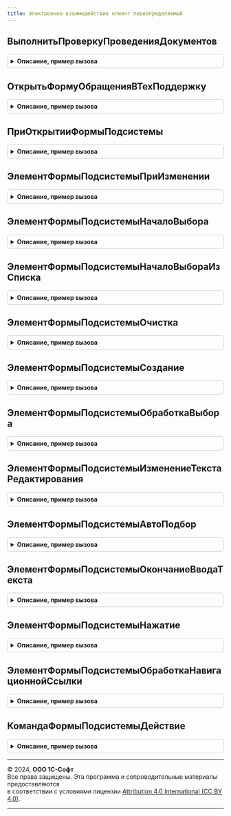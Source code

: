 ```yaml
---
title: Электронное взаимодействие клиент переопределяемый
---
```



## ВыполнитьПроверкуПроведенияДокументов
<details style="margin: 1em 0; padding: 0.5em; border: 1px solid #ccc; border-radius: 6px;">

<summary style="font-weight: bold; cursor: pointer;">Описание, пример вызова</summary>

```bsl

// Выполняет интерактивное проведение документов перед формированием ЭД.
// Если есть непроведенные документы, предлагает выполнить проведение. Спрашивает
// пользователя о продолжении, если какие-то из документов не провелись и имеются проведенные.
//
// Параметры:
//  ДокументыМассив - Массив - Ссылки на документы, которые требуется провести перед формированием электронных документов.
//                             После выполнения функции из массива исключаются непроведенные документы.
//  ОбработкаПродолжения - ОписаниеОповещения - содержит описание процедуры,
//                         которая должна быть вызвана после завершения проверки документов.
//  ФормаИсточник - ФормаКлиентскогоПриложения - форма, из которой была вызвана команда.
//  СтандартнаяОбработка - Булево - если значение установлено в Ложь, то стандартная обработка не выполняется.
//
//@skip-warning
Процедура ВыполнитьПроверкуПроведенияДокументов(ДокументыМассив, ОбработкаПродолжения, ФормаИсточник = Неопределено, СтандартнаяОбработка = Истина) Экспорт
```

Пример вызова
```bsl
ЭлектронноеВзаимодействиеКлиентПереопределяемый.ВыполнитьПроверкуПроведенияДокументов(ДокументыМассив, ОбработкаПродолжения, ФормаИсточник, СтандартнаяОбработка);
```
</details>

## ОткрытьФормуОбращенияВТехПоддержку
<details style="margin: 1em 0; padding: 0.5em; border: 1px solid #ccc; border-radius: 6px;">

<summary style="font-weight: bold; cursor: pointer;">Описание, пример вызова</summary>

```bsl

// Открывает форму обращения в службу технической поддержки
//
// Параметры:
//  ДанныеДляТехПоддержки                     - Структура - данные, которые можно передать в переопределенную форму:
//     * АдресФайлаДляТехПоддержки            - Строка - адрес во временном хранилище файла с технической информацией.
//     * ТелефонСлужбыПоддержки               - Строка - телефон службы технической поддержки.
//     * АдресЭлектроннойПочтыСлужбыПоддержки - Строка - email службы технической поддержки.
//     * ТекстОбращения                       - Строка - текст обращения в службу технической поддержки.
//  СтандартнаяОбработка                      - Булево - если метод реализован, то необходимо установить значение Ложь.
//
//@skip-warning
Процедура ОткрытьФормуОбращенияВТехПоддержку(ДанныеДляТехПоддержки, СтандартнаяОбработка) Экспорт
```

Пример вызова
```bsl
ЭлектронноеВзаимодействиеКлиентПереопределяемый.ОткрытьФормуОбращенияВТехПоддержку(ДанныеДляТехПоддержки, СтандартнаяОбработка) 
```
</details>

## ПриОткрытииФормыПодсистемы
<details style="margin: 1em 0; padding: 0.5em; border: 1px solid #ccc; border-radius: 6px;">

<summary style="font-weight: bold; cursor: pointer;">Описание, пример вызова</summary>

```bsl

// Общие замечания для методов области "ПереопределениеФормПодсистемы".
// Поддерживается переопределение форм со следующим назначением и стандартными элементами:
// * "СопоставлениеНоменклатуры" - форма сопоставления номенклатуры.
//  ** "Характеристика" - колонка характеристики ИБ таблицы сопоставления.
//  ** "Упаковка" - колонка упаковки ИБ таблицы сопоставления.
// Описание параметра "Контекст" для всех методов области:
//  * Назначение - Строка - назначение формы (см. выше).
//  * Форма - ФормаКлиентскогоПриложения - форма, для которой вызвано событие.
//  * Префикс - Строка - префикс имен для новых реквизитов, команд и элементов формы.
//  * СтандартныйЭлемент - Строка - идентификатор стандартного элемента (см. выше), для которого вызвано событие.
//                       - Неопределено - событие вызвано для элемента, добавленного в переопределяемой части.

// Выполняется при открытии формы подсистемы.
// Позволяет выполнить дополнительные действия с формой на клиенте.
//
// Параметры:
//  Контекст - ФиксированнаяСтруктура - контекст создания формы. См. общие замечания области "ПереопределениеФормПодсистемы".
//  Отказ - Булево - аналогичен параметру обработчика события "ПриОткрытии" управляемой формы.
//
// Пример:
//  Если ВРег(Контекст.Назначение) = ВРег("СопоставлениеНоменклатуры") Тогда
//  	// действия с формой на клиенте...
//  КонецЕсли;
//
//@skip-warning
Процедура ПриОткрытииФормыПодсистемы(Контекст, Отказ) Экспорт
```

Пример вызова
```bsl
ЭлектронноеВзаимодействиеКлиентПереопределяемый.ПриОткрытииФормыПодсистемы(Контекст, Отказ) 
```
</details>

## ЭлементФормыПодсистемыПриИзменении
<details style="margin: 1em 0; padding: 0.5em; border: 1px solid #ccc; border-radius: 6px;">

<summary style="font-weight: bold; cursor: pointer;">Описание, пример вызова</summary>

```bsl

// Обработчик события ПриИзменении элемента формы подсистемы.
//
// Параметры:
//  Контекст - Структура - контекст выполнения метода. См. общие замечания области "ПереопределениеФормПодсистемы".
//  Элемент - ПолеФормы - см. описание параметра события элемента формы.
//
//@skip-warning
Процедура ЭлементФормыПодсистемыПриИзменении(Контекст, Элемент) Экспорт
```

Пример вызова
```bsl
ЭлектронноеВзаимодействиеКлиентПереопределяемый.ЭлементФормыПодсистемыПриИзменении(Контекст, Элемент) 
```
</details>

## ЭлементФормыПодсистемыНачалоВыбора
<details style="margin: 1em 0; padding: 0.5em; border: 1px solid #ccc; border-radius: 6px;">

<summary style="font-weight: bold; cursor: pointer;">Описание, пример вызова</summary>

```bsl

// Обработчик события НачалоВыбора элемента формы подсистемы.
//
// Параметры:
//  Контекст - Структура - контекст выполнения метода. См. общие замечания области "ПереопределениеФормПодсистемы".
//  Элемент - ПолеФормы - см. описание параметра события элемента формы.
//  ДанныеВыбора - СписокЗначений - см. описание параметра события элемента формы.
//  СтандартнаяОбработка - Булево - см. описание параметра события элемента формы.
//
//@skip-warning
Процедура ЭлементФормыПодсистемыНачалоВыбора(Контекст, Элемент, ДанныеВыбора, СтандартнаяОбработка) Экспорт
```

Пример вызова
```bsl
ЭлектронноеВзаимодействиеКлиентПереопределяемый.ЭлементФормыПодсистемыНачалоВыбора(Контекст, Элемент, ДанныеВыбора, СтандартнаяОбработка) 
```
</details>

## ЭлементФормыПодсистемыНачалоВыбораИзСписка
<details style="margin: 1em 0; padding: 0.5em; border: 1px solid #ccc; border-radius: 6px;">

<summary style="font-weight: bold; cursor: pointer;">Описание, пример вызова</summary>

```bsl

// Обработчик события НачалоВыбораИзСписка элемента формы подсистемы.
//
// Параметры:
//  Контекст - Структура - контекст выполнения метода. См. общие замечания области "ПереопределениеФормПодсистемы".
//  Элемент - ПолеФормы - см. описание параметра события элемента формы.
//  СтандартнаяОбработка - Булево - см. описание параметра события элемента формы.
//
//@skip-warning
Процедура ЭлементФормыПодсистемыНачалоВыбораИзСписка(Контекст, Элемент, СтандартнаяОбработка) Экспорт
```

Пример вызова
```bsl
ЭлектронноеВзаимодействиеКлиентПереопределяемый.ЭлементФормыПодсистемыНачалоВыбораИзСписка(Контекст, Элемент, СтандартнаяОбработка) 
```
</details>

## ЭлементФормыПодсистемыОчистка
<details style="margin: 1em 0; padding: 0.5em; border: 1px solid #ccc; border-radius: 6px;">

<summary style="font-weight: bold; cursor: pointer;">Описание, пример вызова</summary>

```bsl

// Обработчик события Очистка элемента формы подсистемы.
//
// Параметры:
//  Контекст - Структура - контекст выполнения метода. См. общие замечания области "ПереопределениеФормПодсистемы".
//  Элемент - ПолеФормы - см. описание параметра события элемента формы.
//  СтандартнаяОбработка - Булево - см. описание параметра события элемента формы.
//
//@skip-warning
Процедура ЭлементФормыПодсистемыОчистка(Контекст, Элемент, СтандартнаяОбработка) Экспорт
```

Пример вызова
```bsl
ЭлектронноеВзаимодействиеКлиентПереопределяемый.ЭлементФормыПодсистемыОчистка(Контекст, Элемент, СтандартнаяОбработка) 
```
</details>

## ЭлементФормыПодсистемыСоздание
<details style="margin: 1em 0; padding: 0.5em; border: 1px solid #ccc; border-radius: 6px;">

<summary style="font-weight: bold; cursor: pointer;">Описание, пример вызова</summary>

```bsl

// Обработчик события Создание элемента формы подсистемы.
//
// Параметры:
//  Контекст - Структура - контекст выполнения метода. См. общие замечания области "ПереопределениеФормПодсистемы".
//  Элемент - ПолеФормы - см. описание параметра события элемента формы.
//  СтандартнаяОбработка - Булево - см. описание параметра события элемента формы.
//
//@skip-warning
Процедура ЭлементФормыПодсистемыСоздание(Контекст, Элемент, СтандартнаяОбработка) Экспорт
```

Пример вызова
```bsl
ЭлектронноеВзаимодействиеКлиентПереопределяемый.ЭлементФормыПодсистемыСоздание(Контекст, Элемент, СтандартнаяОбработка) 
```
</details>

## ЭлементФормыПодсистемыОбработкаВыбора
<details style="margin: 1em 0; padding: 0.5em; border: 1px solid #ccc; border-radius: 6px;">

<summary style="font-weight: bold; cursor: pointer;">Описание, пример вызова</summary>

```bsl

// Обработчик события ОбработкаВыбора элемента формы подсистемы.
//
// Параметры:
//  Контекст - Структура - контекст выполнения метода. См. общие замечания области "ПереопределениеФормПодсистемы".
//  Элемент - ПолеФормы - см. описание параметра события элемента формы.
//  ВыбранноеЗначение - Произвольный - см. описание параметра события элемента формы.
//  СтандартнаяОбработка - Булево - см. описание параметра события элемента формы.
//
//@skip-warning
Процедура ЭлементФормыПодсистемыОбработкаВыбора(Контекст, Элемент, ВыбранноеЗначение, СтандартнаяОбработка) Экспорт
```

Пример вызова
```bsl
ЭлектронноеВзаимодействиеКлиентПереопределяемый.ЭлементФормыПодсистемыОбработкаВыбора(Контекст, Элемент, ВыбранноеЗначение, СтандартнаяОбработка) 
```
</details>

## ЭлементФормыПодсистемыИзменениеТекстаРедактирования
<details style="margin: 1em 0; padding: 0.5em; border: 1px solid #ccc; border-radius: 6px;">

<summary style="font-weight: bold; cursor: pointer;">Описание, пример вызова</summary>

```bsl

// Обработчик события ИзменениеТекстаРедактирования элемента формы подсистемы.
//
// Параметры:
//  Контекст - Структура - контекст выполнения метода. См. общие замечания области "ПереопределениеФормПодсистемы".
//  Элемент - ПолеФормы - см. описание параметра события элемента формы.
//  Текст - Строка - см. описание параметра события элемента формы.
//  СтандартнаяОбработка - Булево - см. описание параметра события элемента формы.
//
//@skip-warning
Процедура ЭлементФормыПодсистемыИзменениеТекстаРедактирования(Контекст, Элемент, Текст, СтандартнаяОбработка) Экспорт
```

Пример вызова
```bsl
ЭлектронноеВзаимодействиеКлиентПереопределяемый.ЭлементФормыПодсистемыИзменениеТекстаРедактирования(Контекст, Элемент, Текст, СтандартнаяОбработка) 
```
</details>

## ЭлементФормыПодсистемыАвтоПодбор
<details style="margin: 1em 0; padding: 0.5em; border: 1px solid #ccc; border-radius: 6px;">

<summary style="font-weight: bold; cursor: pointer;">Описание, пример вызова</summary>

```bsl

// Обработчик события АвтоПодбор элемента формы подсистемы.
//
// Параметры:
//  Контекст - Структура - контекст выполнения метода. См. общие замечания области "ПереопределениеФормПодсистемы".
//  Элемент - ПолеФормы - см. описание параметра события элемента формы.
//  Текст - Строка - см. описание параметра события элемента формы.
//  ДанныеВыбора - СписокЗначений  - см. описание параметра события элемента формы.
//  ПараметрыПолученияДанных - Структура, Неопределено - см. описание параметра события элемента формы.
//  Ожидание - Число - см. описание параметра события элемента формы.
//  СтандартнаяОбработка - Булево - см. описание параметра события элемента формы.
//
//@skip-warning
Процедура ЭлементФормыПодсистемыАвтоПодбор(Контекст, Элемент, Текст, ДанныеВыбора, ПараметрыПолученияДанных, Ожидание, СтандартнаяОбработка) Экспорт
```

Пример вызова
```bsl
ЭлектронноеВзаимодействиеКлиентПереопределяемый.ЭлементФормыПодсистемыАвтоПодбор(Контекст, Элемент, Текст, ДанныеВыбора, ПараметрыПолученияДанных, Ожидание, СтандартнаяОбработка) 
```
</details>

## ЭлементФормыПодсистемыОкончаниеВводаТекста
<details style="margin: 1em 0; padding: 0.5em; border: 1px solid #ccc; border-radius: 6px;">

<summary style="font-weight: bold; cursor: pointer;">Описание, пример вызова</summary>

```bsl

// Обработчик события ОкончаниеВводаТекста элемента формы подсистемы.
//
// Параметры:
//  Контекст - Структура - контекст выполнения метода. См. общие замечания области "ПереопределениеФормПодсистемы".
//  Элемент - ПолеФормы - см. описание параметра события элемента формы.
//  Текст - Строка - см. описание параметра события элемента формы.
//  ДанныеВыбора - СписокЗначений  - см. описание параметра события элемента формы.
//  ПараметрыПолученияДанных - Структура, Неопределено - см. описание параметра события элемента формы.
//  СтандартнаяОбработка - Булево - см. описание параметра события элемента формы.
//
//@skip-warning
Процедура ЭлементФормыПодсистемыОкончаниеВводаТекста(Контекст, Элемент, Текст, ДанныеВыбора, ПараметрыПолученияДанных, СтандартнаяОбработка) Экспорт
```

Пример вызова
```bsl
ЭлектронноеВзаимодействиеКлиентПереопределяемый.ЭлементФормыПодсистемыОкончаниеВводаТекста(Контекст, Элемент, Текст, ДанныеВыбора, ПараметрыПолученияДанных, СтандартнаяОбработка) 
```
</details>

## ЭлементФормыПодсистемыНажатие
<details style="margin: 1em 0; padding: 0.5em; border: 1px solid #ccc; border-radius: 6px;">

<summary style="font-weight: bold; cursor: pointer;">Описание, пример вызова</summary>

```bsl

// Обработчик события Нажатие элемента формы подсистемы.
//
// Параметры:
//  Контекст - Структура - контекст выполнения метода. См. общие замечания области "ПереопределениеФормПодсистемы".
//  Элемент - ПолеФормы - см. описание параметра события элемента формы.
//
//@skip-warning
Процедура ЭлементФормыПодсистемыНажатие(Контекст, Элемент) Экспорт
```

Пример вызова
```bsl
ЭлектронноеВзаимодействиеКлиентПереопределяемый.ЭлементФормыПодсистемыНажатие(Контекст, Элемент) 
```
</details>

## ЭлементФормыПодсистемыОбработкаНавигационнойСсылки
<details style="margin: 1em 0; padding: 0.5em; border: 1px solid #ccc; border-radius: 6px;">

<summary style="font-weight: bold; cursor: pointer;">Описание, пример вызова</summary>

```bsl

// Обработчик события ОбработкаНавигационнойСсылки элемента формы подсистемы.
//
// Параметры:
//  Контекст - Структура - контекст выполнения метода. См. общие замечания области "ПереопределениеФормПодсистемы".
//  Элемент - ПолеФормы - см. описание параметра события элемента формы.
//  НавигационнаяСсылкаФорматированнойСтроки - Строка - см. описание параметра события элемента формы.
//  СтандартнаяОбработка - Булево - см. описание параметра события элемента формы.
//
//@skip-warning
Процедура ЭлементФормыПодсистемыОбработкаНавигационнойСсылки(Контекст, Элемент, НавигационнаяСсылкаФорматированнойСтроки, СтандартнаяОбработка) Экспорт
```

Пример вызова
```bsl
ЭлектронноеВзаимодействиеКлиентПереопределяемый.ЭлементФормыПодсистемыОбработкаНавигационнойСсылки(Контекст, Элемент, НавигационнаяСсылкаФорматированнойСтроки, СтандартнаяОбработка) 
```
</details>

## КомандаФормыПодсистемыДействие
<details style="margin: 1em 0; padding: 0.5em; border: 1px solid #ccc; border-radius: 6px;">

<summary style="font-weight: bold; cursor: pointer;">Описание, пример вызова</summary>

```bsl

// Выполняет действие команды формы подсистемы.
//
// Параметры:
//  Контекст - Структура - контекст выполнения метода. См. общие замечания области "ПереопределениеФормПодсистемы".
//  Команда - КомандаФормы - см. описание параметра действия команды формы.
//
//@skip-warning
Процедура КомандаФормыПодсистемыДействие(Контекст, Команда) Экспорт
```

Пример вызова
```bsl
ЭлектронноеВзаимодействиеКлиентПереопределяемый.КомандаФормыПодсистемыДействие(Контекст, Команда) 
```
</details>

---

© 2024, **ООО 1С-Софт**  
Все права защищены. Эта программа и сопроводительные материалы предоставляются  
в соответствии с условиями лицензии [Attribution 4.0 International (CC BY 4.0)](https://creativecommons.org/licenses/by/4.0/legalcode).

---
